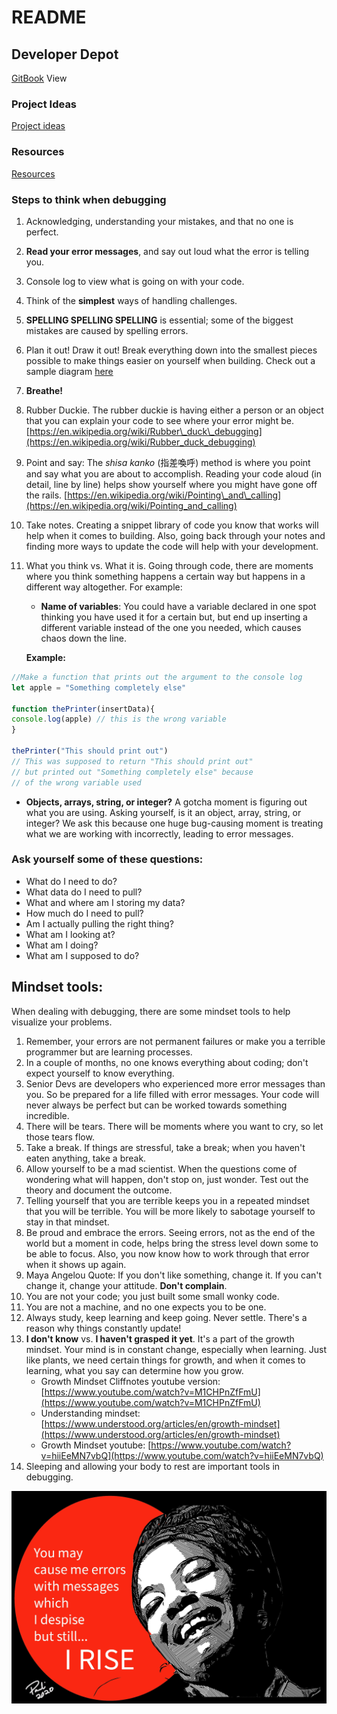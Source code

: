 # README

## Developer Depot

[GitBook](https://dcartist.gitbook.io/life-with-code/) View 

### Project Ideas

[Project ideas](project-ideas.md)

### Resources

[Resources](resources.md)

### Steps to think when debugging

1. Acknowledging, understanding your mistakes, and that no one is perfect.
2. **Read your error messages**, and say out loud what the error is telling you.
3. Console log to view what is going on with your code.
4. Think of the **simplest** ways of handling challenges.
5. **SPELLING SPELLING SPELLING** is essential; some of the biggest mistakes are caused by spelling errors.
6. Plan it out! Draw it out! Break everything down into the smallest pieces possible to make things easier on yourself when building. Check out a sample diagram [here](planning.md)
7. **Breathe!**
8. Rubber Duckie. The rubber duckie is having either a person or an object that you can explain your code to see where your error might be. [https://en.wikipedia.org/wiki/Rubber\_duck\_debugging](https://en.wikipedia.org/wiki/Rubber_duck_debugging)
9. Point and say: The _shisa kanko_ \(指差喚呼\) method is where you point and say what you are about to accomplish. Reading your code aloud \(in detail, line by line\) helps show yourself where you might have gone off the rails. [https://en.wikipedia.org/wiki/Pointing\_and\_calling](https://en.wikipedia.org/wiki/Pointing_and_calling)
10. Take notes. Creating a snippet library of code you know that works will help when it comes to building. Also, going back through your notes and finding more ways to update the code will help with your development.
11. What you think vs. What it is. Going through code, there are moments where you think something happens a certain way but happens in a different way altogether. For example:

    * **Name of variables**: You could have a variable declared in one spot thinking you have used it for a certain but, but end up inserting a  different variable instead of the one you needed, which causes chaos down the line.

    **Example:**

```javascript
//Make a function that prints out the argument to the console log
let apple = "Something completely else"

function thePrinter(insertData){
console.log(apple) // this is the wrong variable 
}

thePrinter("This should print out")
// This was supposed to return "This should print out" 
// but printed out "Something completely else" because 
// of the wrong variable used
```

* **Objects, arrays, string, or integer?** A gotcha moment is figuring out what you are using. Asking yourself, is it an object, array, string, or integer? We ask this because one huge bug-causing moment is treating what we are working with incorrectly, leading to error messages. 

### Ask yourself some of these questions:

* What do I need to do?
* What data do I need to pull?
* What and where am I storing my data?
* How much do I need to pull?
* Am I actually pulling the right thing?
* What am I looking at?
* What am I doing?
* What am I supposed to do?

## Mindset tools:

When dealing with debugging, there are some mindset tools to help visualize your problems.

1. Remember, your errors are not permanent failures or make you a terrible programmer but are learning processes. 
2. In a couple of months, no one knows everything about coding; don't expect yourself to know everything. 
3. Senior Devs are developers who experienced more error messages than you. So be prepared for a life filled with error messages. Your code will never always be perfect but can be worked towards something incredible.
4. There will be tears. There will be moments where you want to cry, so let those tears flow.
5. Take a break. If things are stressful, take a break; when you haven't eaten anything, take a break. 
6. Allow yourself to be a mad scientist. When the questions come of wondering what will happen, don't stop on, just wonder. Test out the theory and document the outcome.
7. Telling yourself that you are terrible keeps you in a repeated mindset that you will be terrible. You will be more likely to sabotage yourself to stay in that mindset.
8. Be proud and embrace the errors. Seeing errors, not as the end of the world but a moment in code, helps bring the stress level down some to be able to focus. Also, you now know how to work through that error when it shows up again.
9. Maya Angelou Quote: If you don't like something, change it. If you can't change it, change your attitude. **Don't complain**.
10. You are not your code; you just built some small wonky code.
11. You are not a machine, and no one expects you to be one.
12. Always study, keep learning and keep going. Never settle. There's a reason why things constantly update!
13. **I don't know** vs. **I haven't grasped it yet**. It's a part of the growth mindset. Your mind is in constant change, especially when learning. Just like plants, we need certain things for growth, and when it comes to learning, what you say can determine how you grow.
    * Growth Mindset Cliffnotes youtube version: [https://www.youtube.com/watch?v=M1CHPnZfFmU](https://www.youtube.com/watch?v=M1CHPnZfFmU)
    * Understanding mindset: [https://www.understood.org/articles/en/growth-mindset](https://www.understood.org/articles/en/growth-mindset)
    * Growth Mindset youtube: [https://www.youtube.com/watch?v=hiiEeMN7vbQ](https://www.youtube.com/watch?v=hiiEeMN7vbQ)
14. Sleeping and allowing your body to rest are important tools in debugging.

![Maya Angelos](.gitbook/assets/maya.jpg)

